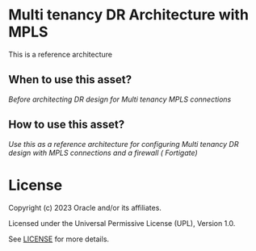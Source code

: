# Multi tenancy DR Architecture with MPLS 
 
This is a reference architecture
 
## When to use this asset?
 
*Before architecting DR design for Multi tenancy MPLS connections*
 
## How to use this asset?
 
*Use this as a reference architecture for configuring Multi tenancy DR design with MPLS connections and a firewall ( Fortigate)*
 
# License
 
Copyright (c) 2023 Oracle and/or its affiliates.
 
Licensed under the Universal Permissive License (UPL), Version 1.0.
 
See [LICENSE](https://github.com/oracle-devrel/technology-engineering/blob/folder-structure/LICENSE) for more details.
